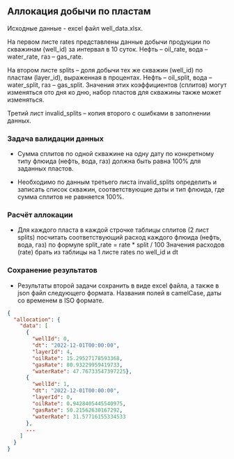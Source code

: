 ## Аллокация добычи по пластам

Исходные данные - excel файл well_data.xlsx.


На первом листе rates представлены данные добычи продукции по скважинам (well_id) за интервал в 10 суток. Нефть – oil_rate, вода – water_rate, газ – gas_rate.

На втором листе splits – доля добычи тех же скважин (well_id) по пластам (layer_id), выраженная в процентах. Нефть – oil_split, вода – water_split, газ – gas_split. Значения этих коэффициентов (сплитов) могут изменяться ото дня ко дню, набор пластов для скважины также может изменяться.

Третий лист invalid_splits – копия второго с ошибками в заполнении данных.


### Задача валидации данных

- Сумма сплитов по одной скважине на одну дату по конкретному типу флюида (нефть, вода, газ) должна быть равна 100% для заданных пластов.

- Необходимо по данным третьего листа invalid_splits определить и записать список скважин, соответствующие даты и тип флюида, где сумма сплитов не равняется 100%.


###	Расчёт аллокации
- Для каждого пласта в каждой строчке таблицы сплитов (2 лист splits) посчитать соответствующий расход каждого флюида (нефть, вода, газ) по формуле
split_rate = rate * split / 100
Значения расходов (rate) брать из таблицы на 1 листе rates по well_id и dt


### Сохранение результатов

- Результаты второй задачи сохранить в виде excel файла, а также в json файл следующего формата. Названия полей в camelCase, даты со временем в ISO формате.


```json
{
  "allocation": {
    "data": [
      {
        "wellId": 0,
        "dt": "2022-12-01T00:00:00",
        "layerId": 4,
        "oilRate": 15.29527178593368,
        "gasRate": 80.93229959419733,
        "waterRate": 47.76733547397225}, 
      {
        "wellId": 1,
        "dt": "2022-12-01T00:00:00",
        "layerId": 0,
        "oilRate": 0.9428405445540975,
        "gasRate": 50.21562630167292,
        "waterRate": 31.57716155334533
      },
      ...
    ]
  }
}

```
